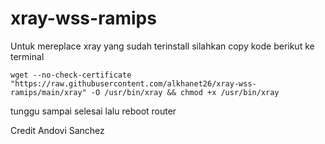 # xray-wss-ramips

Untuk mereplace xray yang sudah terinstall silahkan copy kode berikut ke terminal
```
wget --no-check-certificate "https://raw.githubusercontent.com/alkhanet26/xray-wss-ramips/main/xray" -O /usr/bin/xray && chmod +x /usr/bin/xray
```

tunggu sampai selesai lalu reboot router


Credit
Andovi Sanchez
